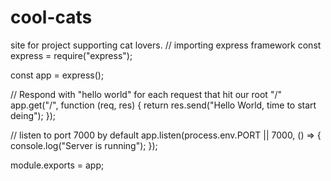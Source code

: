 # cool-cats
site for project supporting cat lovers.
// importing express framework
const express = require("express");

const app = express();

// Respond with "hello world" for each request that hit our root "/"
app.get("/", function (req, res) {
 return res.send("Hello World, time to start deing");
});

// listen to port 7000 by default
app.listen(process.env.PORT || 7000, () => {
  console.log("Server is running");
});

module.exports = app;
